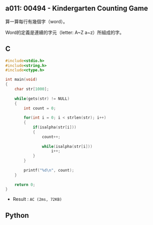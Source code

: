 ## a011: 00494 - Kindergarten Counting Game
算一算每行有幾個字（word）。

Word的定義是連續的字元（letter: A~Z a~z）所組成的字。

## C
```C
#include<stdio.h>
#include<string.h>
#include<ctype.h>

int main(void)
{
	char str[1000];
	
	while(gets(str) != NULL)
	{
		int count = 0;
		
		for(int i = 0; i < strlen(str); i++)
		{
			if(isalpha(str[i]))
			{
				count++;
				
				while(isalpha(str[i]))
					i++;
			}
		}
		
		printf("%d\n", count);
	}
	
	return 0;
}
```
 * Result : `AC (2ms, 72KB)`

## Python

